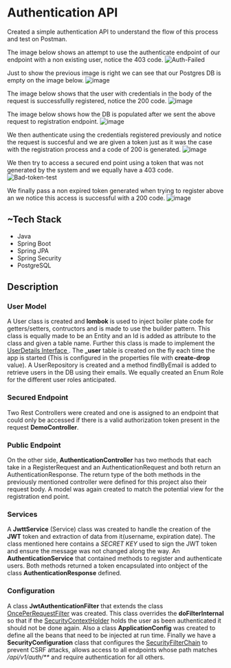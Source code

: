 # Authentication API
Created a simple authentication API to understand the flow of this process and test on Postman.

The image below shows an attempt to use the authenticate endpoint of our endpoint with a non existing user,
notice the 403 code.
![Auth-Failed](https://github.com/yourisev/security/assets/69630866/f162a65c-4562-42b5-8fc0-4f62f189e19b)

Just to show the previous image is right we can see that our Postgres DB is empty on the image below.
![image](https://github.com/yourisev/security/assets/69630866/698f328d-29d7-4db4-8435-7997feb308b3)

The image below shows that the user with credentials in the body of the request is successfullly registered,
notice the 200 code.
![image](https://github.com/yourisev/security/assets/69630866/c2de43ca-dc63-420a-b2f6-7bfdceda38b4)

The image below shows how the DB is populated after we sent the above request to registration endpoint.
![image](https://github.com/yourisev/security/assets/69630866/3891f691-f66e-438c-8fa5-80a4bbb0c9cc)

We then authenticate using the credentials registered previously and notice the request is succesful and
we are given a token just as it was the case with the registration process and a code of 200 is generated.
![image](https://github.com/yourisev/security/assets/69630866/47282c5f-19f7-40cb-b966-76da2de2bd86)

We then try to access a secured end point using a token that was not generated by the system and we equally have a 403
code.
![Bad-token-test](https://github.com/yourisev/security/assets/69630866/f17d9ff7-585e-413b-819f-769184217567)

We finally pass a non expired token generated when trying to register above an we notice this access is successful with
a 200 code.
![image](https://github.com/yourisev/security/assets/69630866/6a287327-d297-4e59-8e6d-5ea323b7d271)

## ~Tech Stack
+ Java
+ Spring Boot
+ Spring JPA
+ Spring Security
+ PostgreSQL

## Description
### User Model
A User class is created and __lombok__ is used to inject boiler plate code for getters/setters, contructors and is made to use the builder pattern. This class is equally made to be an Entity and an Id is added as attribute to the class and given a table name. Further this class is made to implement the [UserDetails Interface ](https://docs.spring.io/spring-security/site/docs/current/api/org/springframework/security/core/userdetails/UserDetails.html). The **_user** table is created on the fly each time the app is started (This is configured in the properties file with __create-drop__ value). A UserRepository is created and a method findByEmail is added to retrieve users in the DB using their emails. We equally created an Enum Role for the different user roles anticipated.
### Secured Endpoint
Two Rest Controllers were created and one is assigned to an endpoint that could only be accessed if there is a valid authorization token present in the request __DemoController__. 
### Public Endpoint
On the other side, __AuthenticationController__ has two methods that each take in a RegisterRequest and an AuthenticationRequest and both return an AuthenticationResponse. The return type of the both methods in the previously mentioned controller were defined for this project also their request body. A model was again created to match the potential view for the registration end point. 
### Services
A __JwttService__ (Service) class was created to handle the creation of the __JWT__ token and extraction of data from it(username, expiration date). The class mentioned here contains a _SECRET KEY_ used to sign the JWT token and ensure the message was not changed along the way. An __AuthenticationService__ that contained methods to register and authenticate users. Both methods returned a token encapsulated into onbject of the class __AuthenticationResponse__ defined.
### Configuration
A class __JwtAuthenticationFilter__ that extends the class [OncePerRequestFilter](https://docs.spring.io/spring-framework/docs/current/javadoc-api/org/springframework/web/filter/OncePerRequestFilter.html) was created. This class overrides the __doFilterInternal__ so that if the [SecurityContextHolder](https://docs.spring.io/spring-security/site/docs/4.0.x/apidocs/org/springframework/security/core/context/SecurityContextHolder.html) holds the user as been authenticated it should not be done again. Also a class __ApplicationConfig__ was created to define all the beans that need to be injected at run time. Finally we have a __SecurityConfiguration__ class that configures the [SecurityFilterChain](https://docs.spring.io/spring-security/site/docs/current/api/org/springframework/security/web/SecurityFilterChain.html) to prevent CSRF attacks, allows access to all endpoints whose path matches _/api/v1/auth/**_ and require authentication for all others.
